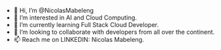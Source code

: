 - 👋 Hi, I’m @NicolasMabeleng
- 👀 I’m interested in AI and Cloud Computing.
- 🌱 I’m currently learning Full Stack Cloud Developer.
- 💞️ I’m looking to collaborate with developers from all over the continent.
- 📫 Reach me on LINKEDIN: Nicolas Mabeleng.

<!---
NicolasMabeleng/NicolasMabeleng is a ✨ special ✨ repository because its `README.md` (this file) appears on your GitHub profile.
You can click the Preview link to take a look at your changes.
--->
